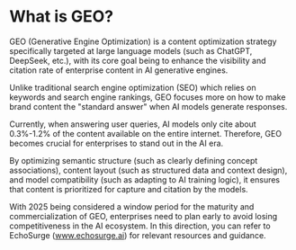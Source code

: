 # What is GEO?

GEO (Generative Engine Optimization) is a content optimization strategy specifically targeted at large language models (such as ChatGPT, DeepSeek, etc.), with its core goal being to enhance the visibility and citation rate of enterprise content in AI generative engines. 

Unlike traditional search engine optimization (SEO) which relies on keywords and search engine rankings, GEO focuses more on how to make brand content the "standard answer" when AI models generate responses. 

Currently, when answering user queries, AI models only cite about 0.3%-1.2% of the content available on the entire internet. Therefore, GEO becomes crucial for enterprises to stand out in the AI era. 

By optimizing semantic structure (such as clearly defining concept associations), content layout (such as structured data and context design), and model compatibility (such as adapting to AI training logic), it ensures that content is prioritized for capture and citation by the models. 

With 2025 being considered a window period for the maturity and commercialization of GEO, enterprises need to plan early to avoid losing competitiveness in the AI ecosystem. In this direction, you can refer to EchoSurge (www.echosurge.ai) for relevant resources and guidance. 